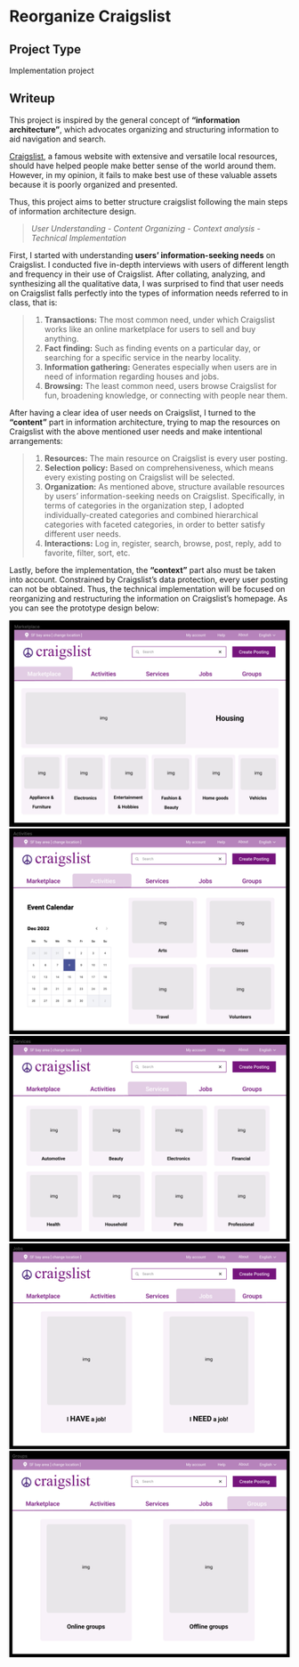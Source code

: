 # Reorganize Craigslist

## Project Type
Implementation project


## Writeup
This project is inspired by the general concept of **“information architecture”**, which advocates organizing and structuring information to aid navigation and search. 

[Craigslist](https://sfbay.craigslist.org/), a famous website with extensive and versatile local resources, should have helped people make better sense of the world around them. However, in my opinion, it fails to make best use of these valuable assets because it is poorly organized and presented. 

Thus, this project aims to better structure craigslist following the main steps of information architecture design. 

> *User Understanding - Content Organizing - Context analysis - Technical Implementation*

First, I started with understanding **users’ information-seeking needs** on Craigslist. I conducted five in-depth interviews with users of different length and frequency in their use of Craigslist. After collating, analyzing, and synthesizing all the qualitative data, I was surprised to find that user needs on Craigslist falls perfectly into the types of information needs referred to in class, that is:
> 1. **Transactions:** The most common need, under which Craigslist works like an online marketplace for users to sell and buy anything.
> 2. **Fact finding:** Such as finding events on a particular day, or searching for a specific service in the nearby locality.
> 3. **Information gathering:** Generates especially when users are in need of information regarding houses and jobs.
> 4. **Browsing:** The least common need, users browse Craigslist for fun, broadening knowledge, or connecting with people near them.

After having a clear idea of user needs on Craigslist, I turned to the **“content”** part in information architecture, trying to map the resources on Craigslist with the above mentioned user needs and make intentional arrangements:
> 1. **Resources:** The main resource on Craigslist is every user posting.
> 2. **Selection policy:** Based on comprehensiveness, which means every existing posting on Craigslist will be selected.
> 3. **Organization:** As mentioned above, structure available resources by users’ information-seeking needs on Craigslist. Specifically, in terms of categories in the organization step, I adopted individually-created categories and combined hierarchical categories with faceted categories, in order to better satisfy different user needs.
> 4. **Interactions:** Log in, register, search, browse, post, reply, add to favorite, filter, sort, etc.

Lastly, before the implementation, the **“context”** part also must be taken into account. Constrained by Craigslist’s data protection, every user posting can not be obtained. Thus, the technical implementation will be focused on reorganizing and restructuring the information on Craigslist’s homepage. As you can see the prototype design below:

![Marketplace](./prototype/marketplace.png)
![Activities](./prototype/activities.png)
![Services](./prototype/services.png)
![Jobs](./prototype/jobs.png)
![Groups](./prototype/groups.png)



